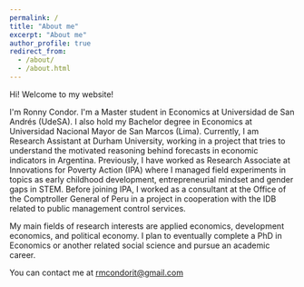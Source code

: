 ```yaml
---
permalink: /
title: "About me"
excerpt: "About me"
author_profile: true
redirect_from: 
  - /about/
  - /about.html
---
```


Hi! Welcome to my website!

I'm Ronny Condor. I'm a Master student in Economics at Universidad de San Andrés (UdeSA). I also hold my Bachelor degree in Economics at Universidad Nacional Mayor de San Marcos (Lima).  Currently, I am Research Assistant at Durham University, working in a project that tries to understand the motivated reasoning behind forecasts in economic indicators in Argentina. Previously, I have worked as Research Associate at Innovations for Poverty Action (IPA) where I managed field experiments in topics as early childhood development, entrepreneurial mindset and gender gaps in STEM. Before joining IPA, I worked as a consultant at the Office of the Comptroller General of Peru in a project in cooperation with the IDB related to public management control services.

My main fields of research interests are applied economics, development economics, and political economy. I plan to eventually complete a PhD in Economics or another related social science and pursue an academic career.

You can contact me at [rmcondorit@gmail.com](mailto:rmcondorit@gmail.com)
